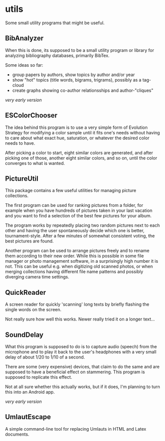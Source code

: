 # utils
Some small utility programs that might be useful.


BibAnalyzer
-----------
When this is done, its supposed to be a small utility program or library for
analyzing bibliography databases, primarily BibTex.

Some ideas so far:

* group papers by authors, show topics by author and/or year
* show "hot" topics (title words, bigrams, trigrams), possibly as a tag-cloud
* create graphs showing co-author relationsships and author-"cliques"

*very early version*


ESColorChooser
--------------
The idea behind this program is to use a very simple form of Evolution Strategy
for modifying a color sample until it fits one's needs without having to care
about what exact hue, saturation, or whatever the desired color needs to have.

After picking a color to start, eight similar colors are generated, and after 
picking one of those, another eight similar colors, and so on, until the color
converges to what is wanted.


PictureUtil
-----------
This package contains a few useful utilities for managing picture collections.

The first program can be used for ranking pictures from a folder, for example
when you have hundreds of pictures taken in your last vacation and you want to
find a selection of the best few pictures for your album.

The program works by repeatedly placing two random pictures next to each other
and having the user spontaneously decide which one is better, tournament-style.
After a few minutes of somewhat consistent voting, the best pictures are found.

Another program can be used to arrange pictures freely and to rename them
according to their new order. While this is possible in some file manager or
photo management software, in a surprisingly high number it is not. This can
be useful e.g. when digitizing old scanned photos, or when merging collections
having different file name patterns and possibly diverging camera time settings.


QuickReader
-----------
A screen reader for quickly 'scanning' long texts by briefly flashing the single
words on the screen.

Not really sure how well this works. Newer really tried it on a longer text...


SoundDelay
----------
What this program is supposed to do is to capture audio (speech) from the 
microphone and to play it back to the user's headphones with a very small delay
of about 1/20 to 1/10 of a second.

There are some (very expensive) devices, that claim to do the same and are
supposed to have a beneficial effect on stammering. This program is supposed to
replicate this effect. 

Not at all sure whether this actually works, but if it does, I'm planning to 
turn this into an Android app.

*very early version*


UmlautEscape
------------
A simple command-line tool for replacing Umlauts in HTML and Latex documents.
